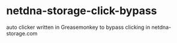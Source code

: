 # netdna-storage-click-bypass
auto clicker written in Greasemonkey to bypass clicking in netdna-storage.com
